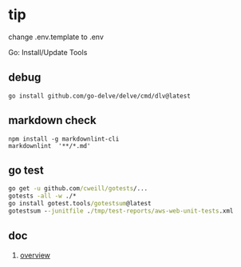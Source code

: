 # tip

change .env.template to .env

Go: Install/Update Tools

## debug

```golang
go install github.com/go-delve/delve/cmd/dlv@latest
```

## markdown check

```nodejs
npm install -g markdownlint-cli
markdownlint  '**/*.md'
```

## go test

```cmd
go get -u github.com/cweill/gotests/...
gotests -all -w ./*
go install gotest.tools/gotestsum@latest
gotestsum --junitfile ./tmp/test-reports/aws-web-unit-tests.xml
```

## doc

1. [overview](./doc/01.dashboard.md)
